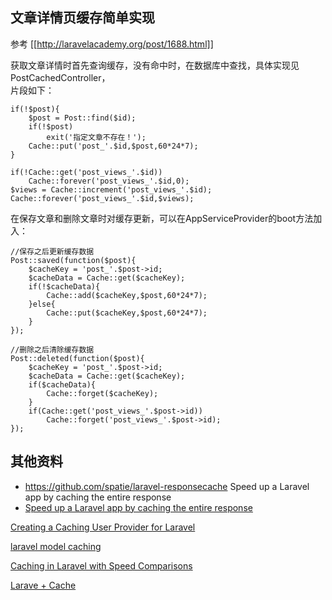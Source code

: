   
## 文章详情页缓存简单实现
参考 [[http://laravelacademy.org/post/1688.html]]  
  
获取文章详情时首先查询缓存，没有命中时，在数据库中查找，具体实现见PostCachedController，  
片段如下：  
```
if(!$post){
    $post = Post::find($id);
    if(!$post)
        exit('指定文章不存在！');
    Cache::put('post_'.$id,$post,60*24*7);
}

if(!Cache::get('post_views_'.$id))
    Cache::forever('post_views_'.$id,0);
$views = Cache::increment('post_views_'.$id);
Cache::forever('post_views_'.$id,$views);
```
  
在保存文章和删除文章时对缓存更新，可以在AppServiceProvider的boot方法加入：  
```
//保存之后更新缓存数据
Post::saved(function($post){
    $cacheKey = 'post_'.$post->id;
    $cacheData = Cache::get($cacheKey);
    if(!$cacheData){
        Cache::add($cacheKey,$post,60*24*7);
    }else{
        Cache::put($cacheKey,$post,60*24*7);
    }
});

//删除之后清除缓存数据
Post::deleted(function($post){
    $cacheKey = 'post_'.$post->id;
    $cacheData = Cache::get($cacheKey);
    if($cacheData){
        Cache::forget($cacheKey);
    }
    if(Cache::get('post_views_'.$post->id))
        Cache::forget('post_views_'.$post->id);
});
```
  
## 其他资料
  
- https://github.com/spatie/laravel-responsecache Speed up a Laravel app by caching the entire response
- [Speed up a Laravel app by caching the entire response](https://murze.be/speed-up-a-laravel-app-by-caching-the-entire-response)
  
[Creating a Caching User Provider for Laravel](https://matthewdaly.co.uk/blog/2018/01/12/creating-a-caching-user-provider-for-laravel/)  
  
[laravel model caching](https://laravel-news.com/laravel-model-caching)  
  
[Caching in Laravel with Speed Comparisons](https://scotch.io/tutorials/caching-in-laravel-with-speed-comparisons#responses-without-cache)  
  
[Larave + Cache](https://medium.com/@ricardoruwer/laravel-cache-d9f4eae29ac1)  
  
